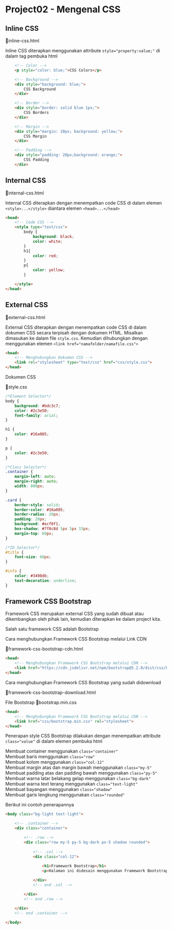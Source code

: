 # Project02 - Mengenal CSS

## Inline CSS

📄inline-css.html

Inline CSS diterapkan menggunakan attribute ```style="property:value;"``` di dalam tag pembuka html

```html
    <!-- Color -->
    <p style="color: blue;">CSS Colors</p>
```

```html
    <!-- Background -->
    <div style="background: blue;">
        CSS Background
    </div>
```

```html
    <!-- Border -->
    <div style="border: solid blue 1px;">
        CSS Borders
    </div>
```

```html
    <!-- Margin -->
    <div style="margin: 20px; background: yellow;">
        CSS Margin
    </div>
```

```html
    <!-- Padding -->
    <div style="padding: 20px;background: orange;">
        CSS Padding
    </div>
```



## Internal CSS

📄internal-css.html

Internal CSS diterapkan dengan menempatkan code CSS di dalam elemen ```<style>...</style>``` diantara elemen ```<head>...</head>```

```html
<head>
    <!-- Code CSS -->
    <style type="text/css">
        body {
            background: black;
            color: white;
        }
        h1{
            color: red;
        }
        p{
            color: yellow;
        }

    </style>
</head>
```


## External CSS

📄external-css.html

External CSS diterapkan dengan menempatkan code CSS di dalam dokumen CSS secara terpisah dengan dokumen HTML. Misalkan dimasukan ke dalam file ```style.css```. Kemudian dihubungkan dengan menggunakan elemen ```<link href="namafolder/namafile.css">```

```html
<head>
    <!-- Menghubungkan Dokumen CSS -->
    <link rel="stylesheet" type="text/css" href="css/style.css">
</head>
```

Dokumen CSS

📄style.css

```css
/*Element Selector*/
body {
    background: #bdc3c7;
    color: #2c3e50;
    font-family: arial;
}

h1 {
    color: #16a085;
}

p {
    color: #2c3e50;
}

/*Class Selector*/
.container {
    margin-left: auto;
    margin-right: auto;
    width: 800px;
}

.card {
    border-style: solid;
    border-color: #16a085;
    border-radius: 20px;
    padding: 20px;
    background: #ecf0f1;
    box-shadow: #7f8c8d 5px 5px 15px;
    margin-top: 60px;
}

/*ID Selector*/
#title {
    font-size: 60px;
}

#info {
    color: #3498db;
    text-decoration: underline;
}
```


## Framework CSS Bootstrap

Framework CSS merupakan external CSS yang sudah dibuat atau dikembangkan oleh pihak lain, kemudian diterapkan ke dalam project kita.

Salah satu framework CSS adalah Bootstrap

Cara menghubungkan Framework CSS Bootstrap melalui Link CDN

📄framework-css-bootstrap-cdn.html

```html
<head>
    <!-- Menghubungkan Framework CSS Bootstrap melalui CDN -->
    <link href="https://cdn.jsdelivr.net/npm/bootstrap@5.2.0/dist/css/bootstrap.min.css" rel="stylesheet" integrity="sha384-gH2yIJqKdNHPEq0n4Mqa/HGKIhSkIHeL5AyhkYV8i59U5AR6csBvApHHNl/vI1Bx" crossorigin="anonymous">
</head>
```

Cara menghubungkan Framework CSS Bootstrap yang sudah didownload

📄framework-css-bootstrap-download.html

File Bootstrap
📄bootstrap.min.css

```html
<head>
    <!-- Menghubungkan Framework CSS Bootstrap melalui CDN -->
    <link href="css/bootstrap.min.css" rel="stylesheet">
</head>
```

Penerapan style CSS Bootstrap dilakukan dengan menempatkan attribute ```class="value"``` di dalam elemen pembuka html
    
Membuat container menggunakan ```class="container"``` <br>
Membuat baris menggunakan ```class="row"``` <br>
Membuat kolom menggunakan ```class="col-12"``` <br>
Membuat margin atas dan margin bawah menggunakan ```class="my-5"``` <br>
Membuat padding atas dan padding bawah menggunakan ```class="py-5"``` <br>
Membuat warna latar belakang gelap menggunakan ```class="bg-dark"``` <br>
Membuat warna text terang menggunakan ```class="text-light"``` <br>
Membuat bayangan menggunakan ```class="shadow"``` <br>
Membuat garis lengkung menggunakan ```class="rounded"``` <br>

Berikut ini contoh penerapannya

```html
<body class="bg-light text-light">

    <!-- .container -->
    <div class="container">

        <!-- .row -->
        <div class="row my-5 py-5 bg-dark px-5 shadow rounded">
            
            <!-- .col -->
            <div class="col-12">
                
                <h1>Framework Bootstrap</h1>
                <p>Halaman ini didesain menggunakan Framework Bootstrap 5.2</p>

            </div>
            <!-- end .col -->

        </div>
        <!-- end .row -->
        
    </div>
    <!-- end .container -->

</body>
```
